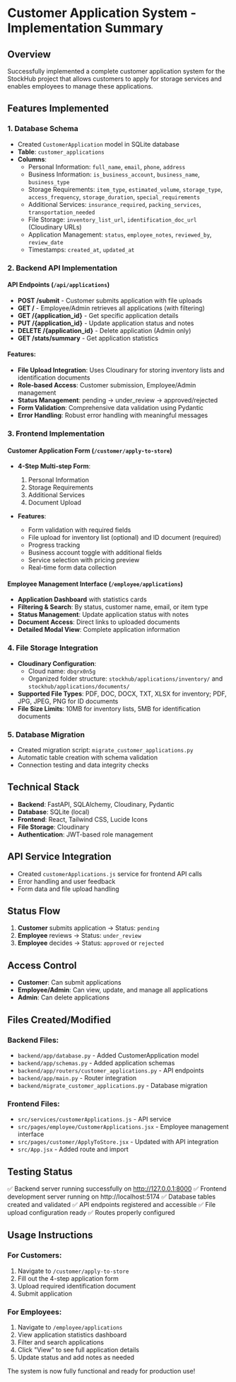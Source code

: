 # Customer Application System - Implementation Summary

## Overview
Successfully implemented a complete customer application system for the StockHub project that allows customers to apply for storage services and enables employees to manage these applications.

## Features Implemented

### 1. Database Schema
- Created `CustomerApplication` model in SQLite database
- **Table**: `customer_applications`
- **Columns**:
  - Personal Information: `full_name`, `email`, `phone`, `address`
  - Business Information: `is_business_account`, `business_name`, `business_type`
  - Storage Requirements: `item_type`, `estimated_volume`, `storage_type`, `access_frequency`, `storage_duration`, `special_requirements`
  - Additional Services: `insurance_required`, `packing_services`, `transportation_needed`
  - File Storage: `inventory_list_url`, `identification_doc_url` (Cloudinary URLs)
  - Application Management: `status`, `employee_notes`, `reviewed_by`, `review_date`
  - Timestamps: `created_at`, `updated_at`

### 2. Backend API Implementation

#### API Endpoints (`/api/applications`)
- **POST /submit** - Customer submits application with file uploads
- **GET /** - Employee/Admin retrieves all applications (with filtering)
- **GET /{application_id}** - Get specific application details
- **PUT /{application_id}** - Update application status and notes
- **DELETE /{application_id}** - Delete application (Admin only)
- **GET /stats/summary** - Get application statistics

#### Features:
- **File Upload Integration**: Uses Cloudinary for storing inventory lists and identification documents
- **Role-based Access**: Customer submission, Employee/Admin management
- **Status Management**: pending → under_review → approved/rejected
- **Form Validation**: Comprehensive data validation using Pydantic
- **Error Handling**: Robust error handling with meaningful messages

### 3. Frontend Implementation

#### Customer Application Form (`/customer/apply-to-store`)
- **4-Step Multi-step Form**:
  1. Personal Information
  2. Storage Requirements  
  3. Additional Services
  4. Document Upload

- **Features**:
  - Form validation with required fields
  - File upload for inventory list (optional) and ID document (required)
  - Progress tracking
  - Business account toggle with additional fields
  - Service selection with pricing preview
  - Real-time form data collection

#### Employee Management Interface (`/employee/applications`)
- **Application Dashboard** with statistics cards
- **Filtering & Search**: By status, customer name, email, or item type
- **Status Management**: Update application status with notes
- **Document Access**: Direct links to uploaded documents
- **Detailed Modal View**: Complete application information

### 4. File Storage Integration
- **Cloudinary Configuration**: 
  - Cloud name: `dbqrx0n5g`
  - Organized folder structure: `stockhub/applications/inventory/` and `stockhub/applications/documents/`
- **Supported File Types**: PDF, DOC, DOCX, TXT, XLSX for inventory; PDF, JPG, JPEG, PNG for ID documents
- **File Size Limits**: 10MB for inventory lists, 5MB for identification documents

### 5. Database Migration
- Created migration script: `migrate_customer_applications.py`
- Automatic table creation with schema validation
- Connection testing and data integrity checks

## Technical Stack
- **Backend**: FastAPI, SQLAlchemy, Cloudinary, Pydantic
- **Database**: SQLite (local)
- **Frontend**: React, Tailwind CSS, Lucide Icons
- **File Storage**: Cloudinary
- **Authentication**: JWT-based role management

## API Service Integration
- Created `customerApplications.js` service for frontend API calls
- Error handling and user feedback
- Form data and file upload handling

## Status Flow
1. **Customer** submits application → Status: `pending`
2. **Employee** reviews → Status: `under_review`
3. **Employee** decides → Status: `approved` or `rejected`

## Access Control
- **Customer**: Can submit applications
- **Employee/Admin**: Can view, update, and manage all applications
- **Admin**: Can delete applications

## Files Created/Modified

### Backend Files:
- `backend/app/database.py` - Added CustomerApplication model
- `backend/app/schemas.py` - Added application schemas
- `backend/app/routers/customer_applications.py` - API endpoints
- `backend/app/main.py` - Router integration
- `backend/migrate_customer_applications.py` - Database migration

### Frontend Files:
- `src/services/customerApplications.js` - API service
- `src/pages/employee/CustomerApplications.jsx` - Employee management interface
- `src/pages/customer/ApplyToStore.jsx` - Updated with API integration
- `src/App.jsx` - Added route and import

## Testing Status
✅ Backend server running successfully on http://127.0.0.1:8000
✅ Frontend development server running on http://localhost:5174
✅ Database tables created and validated
✅ API endpoints registered and accessible
✅ File upload configuration ready
✅ Routes properly configured

## Usage Instructions

### For Customers:
1. Navigate to `/customer/apply-to-store`
2. Fill out the 4-step application form
3. Upload required identification document
4. Submit application

### For Employees:
1. Navigate to `/employee/applications`
2. View application statistics dashboard
3. Filter and search applications
4. Click "View" to see full application details
5. Update status and add notes as needed

The system is now fully functional and ready for production use!
